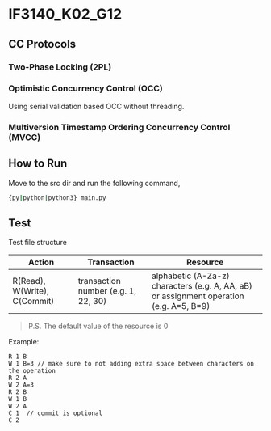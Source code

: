 # IF3140_K02_G12


## CC Protocols

### Two-Phase Locking (2PL)

### Optimistic Concurrency Control (OCC)
Using serial validation based OCC without threading.

### Multiversion Timestamp Ordering Concurrency Control (MVCC)



## How to Run

Move to the src dir and run the following command,
```bash
{py|python|python3} main.py
```

## Test

Test file structure

| Action | Transaction | Resource |
|-|-|-|
|R(Read), W(Write), C(Commit)|transaction number (e.g. 1, 22, 30)|alphabetic (A-Za-z) characters (e.g. A, AA, aB) or  assignment operation (e.g. A=5, B=9)| 

 > P.S. The default value of the resource is 0 

Example:
```
R 1 B
W 1 B=3 // make sure to not adding extra space between characters on the operation
R 2 A
W 2 A=3
R 2 B
W 1 B
W 2 A
C 1  // commit is optional
C 2
```

